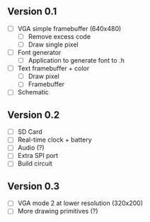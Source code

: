 ## Version 0.1

- [ ] VGA simple framebuffer (640x480)
  - [ ] Remove excess code
  - [ ] Draw single pixel
- [ ] Font generator
  - [ ] Application to generate font to .h
- [ ] Text framebuffer + color
  - [ ] Draw pixel
  - [ ] Framebuffer
- [ ] Schematic

## Version 0.2

- [ ] SD Card
- [ ] Real-time clock + battery
- [ ] Audio (?)
- [ ] Extra SPI port
- [ ] Build circuit

## Version 0.3

- [ ] VGA mode 2 at lower resolution (320x200)
- [ ] More drawing primitives (?)